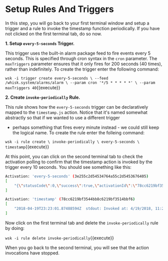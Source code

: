# Setup Rules And Triggers

In this step, you will go back to your first terminal window and setup a trigger and a rule to invoke the timestamp
function periodically. If you have not clicked on the first terminal tab, do so now. 

**1. Setup `every-5-seconds` Trigger.**

This trigger uses the built-in alarm package feed to fire events every 5 seconds. This is specified through cron syntax
in the `cron` parameter. The `maxTriggers` parameter ensures that it only fires for 200 seconds (40 times), rather than
indefinitely.  To create the trigger enter the following command:

``
wsk -i trigger create every-5-seconds \
    --feed  /whisk.system/alarms/alarm \
    --param cron '*/5 * * * * *' \
    --param maxTriggers 40
``{{execute}}

**2. Create `invoke-periodically` Rule.**

This rule shows how the `every-5-seconds` trigger can be declaratively mapped to the `timestamp.js` action. 
Notice that it's named somewhat abstractly so that if we wanted to use a different trigger 
- perhaps something that fires every minute instead - we could still keep the logical name. To create the rule
enter the folleing command:

``
wsk -i rule create \
    invoke-periodically \
    every-5-seconds \
    timestamp
``{{execute}}

At this point, you can click on the second terminal tab to check the activation polling to confirm that the timestamp
action is invoked by the trigger every 10 seconds.  You should see something like this:

```sh
Activation: 'every-5-seconds' (3e255c2d54534764a55c2d5453676405)
[
    "{\"statusCode\":0,\"success\":true,\"activationId\":\"78cc6219bf3544bb8c6219bf3514bbf6\",\"rule\":\"whisk.system/invoke-periodically\",\"action\":\"whisk.system/timestamp\"}"
]

Activation: 'timestamp' (78cc6219bf3544bb8c6219bf3514bbf6)
[
    "2018-04-19T23:23:01.87488594Z  stdout: Invoked at: 4/19/2018, 11:23:01 PM"
]
```
Now click on the first terminal tab and delete the `invoke-periodically` rule by doing:

``wsk -i rule delete invoke-periodically``{{execute}}

When you go back to the second terminal, you will see that the action invocations have stopped.

